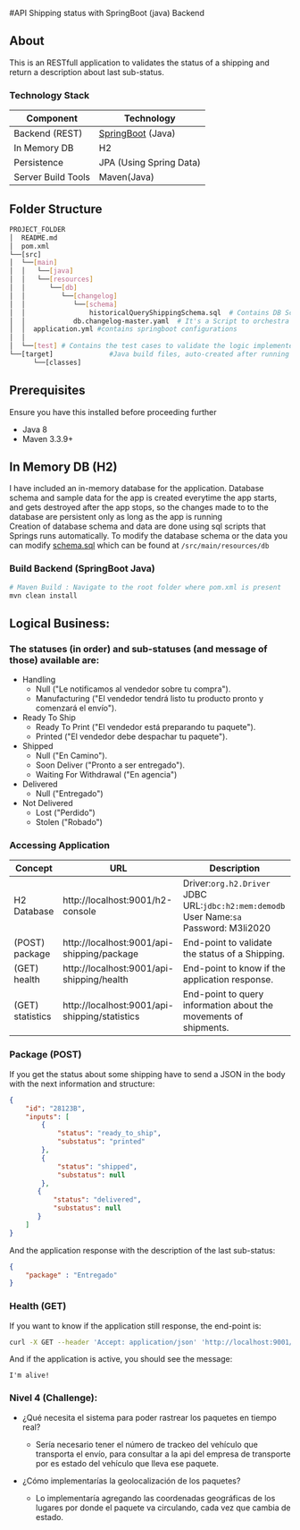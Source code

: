#API Shipping status with SpringBoot (java) Backend

## About
This is an RESTfull application to validates the status of a shipping and return a description about last sub-status.

### Technology Stack
Component         | Technology
---               | ---
Backend (REST)    | [SpringBoot](https://projects.spring.io/spring-boot) (Java)
In Memory DB      | H2
Persistence       | JPA (Using Spring Data)
Server Build Tools| Maven(Java)

## Folder Structure
```bash
PROJECT_FOLDER
│  README.md
│  pom.xml
└──[src]
│  └──[main]
│  │   └──[java]
│  │   └──[resources]
│  │      └──[db]
│  │         └──[changelog]
│  │            └──[schema]
│  │                historicalQueryShippingSchema.sql  # Contains DB Script to create tables that executes during the App Startup.
│  │            db.changelog-master.yaml  # It's a Script to orchestra how to create the tables on the database.
│  │  application.yml #contains springboot configurations
│  │
│  └──[test] # Contains the test cases to validate the logic implemented in the application.
└──[target]              #Java build files, auto-created after running java build: mvn install
      └──[classes]
```

## Prerequisites
Ensure you have this installed before proceeding further
- Java 8
- Maven 3.3.9+

## In Memory DB (H2)
I have included an in-memory database for the application. Database schema and sample data for the app is created everytime the app starts, and gets destroyed after the app stops, so the changes made to to the database are persistent only as long as the app is running
<br/>
Creation of database schema and data are done using sql scripts that Springs runs automatically.
To modify the database schema or the data you can modify [schema.sql](./src/main/resources/db/changelog/historicalQueryShippingSchema.sql) which can be found at
 `/src/main/resources/db`


### Build Backend (SpringBoot Java)
```bash
# Maven Build : Navigate to the root folder where pom.xml is present
mvn clean install
```

## Logical Business:
### The statuses (in order) and sub-statuses (and message of those) available are:

- Handling
    - Null (​"Le notificamos al vendedor sobre tu compra​").
    - Manufacturing ("El vendedor tendrá listo tu producto pronto y comenzará el envío​").
- Ready To Ship
    - Ready To Print ("El vendedor está preparando tu paquete​").
    - Printed ("El vendedor debe despachar tu paquete​").
- Shipped
    - Null ("En Camino").
    - Soon Deliver ("Pronto a ser entregado​").
    - Waiting For Withdrawal ("En agencia")
- Delivered
    - Null ("Entregado​")
- Not Delivered
    - Lost ("Perdido​")
    - Stolen ("Robado​")


### Accessing Application

| Concept               | URL                                               | Description                                                                                               |
| ------                | ------------                                      | ----------                                                                                                |
| H2 Database           | http://localhost:9001/h2-console                  | Driver:`org.h2.Driver` <br/> JDBC URL:`jdbc:h2:mem:demodb` <br/> User Name:`sa` <br/> Password: M3li2020  |
| (POST) package        | http://localhost:9001/api-shipping/package        | End-point to validate the status of a Shipping.                                                           |
| (GET) health          | http://localhost:9001/api-shipping/health         | End-point to know if the application response.                                                            |
| (GET) statistics      | http://localhost:9001/api-shipping/statistics     | End-point to query information about the movements of shipments.                                          |


### Package (POST)
If you get the status about some shipping have to send a JSON in the body with the next information and structure:

```json
{
    "id": "28123B",
    "inputs": [
        {
            "status": "ready_to_ship",
            "substatus": "printed"
        },
        {
            "status": "shipped",
            "substatus": null
        },
       {
           "status": "delivered",
           "substatus": null
       }
    ]
}
```

And the application response with the description of the last sub-status:

```json
{
    "package" : "Entregado"
}
```

### Health (GET)

If you want to know if the application still response, the end-point is:

```bash
curl -X GET --header 'Accept: application/json' 'http://localhost:9001/api-shipping/health'
```

And if the application is active, you should see the message:

```
I'm alive!
```


### Nivel 4 (Challenge):
- ¿Qué necesita el sistema para poder rastrear los paquetes en tiempo real?
    - Sería necesario tener el número de trackeo del vehículo que transporta el envío, para consultar a la api del empresa de transporte por
     es estado del vehículo que lleva ese paquete.

- ¿Cómo implementarías la geolocalización de los paquetes?
    - Lo implementaría agregando las coordenadas geográficas de los lugares por donde el paquete va circulando, cada vez que cambia de
    estado.